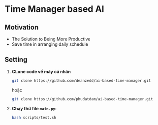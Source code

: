 # Time Manager based AI

## Motivation
- The Solution to Being More Productive 
- Save time in arranging daily schedule

## Setting


1. **CLone code về máy cá nhân**
   
    ```bash
    git clone https://github.com/deanzedd/ai-based-time-manager.git
    ```
    hoặc 

    ```bash
    git clone https://github.com/phudatdam/ai-based-time-manager.git

1. **Chạy thử file `main.py`:**
   
    ```bash
    bash scripts/test.sh